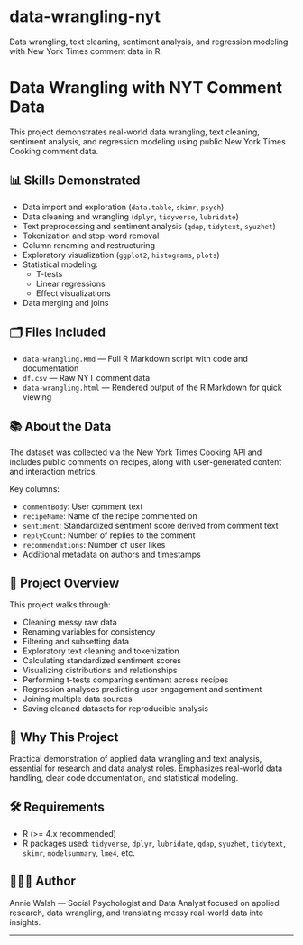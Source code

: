 # data-wrangling-nyt
Data wrangling, text cleaning, sentiment analysis, and regression modeling with New York Times comment data in R.

# Data Wrangling with NYT Comment Data

This project demonstrates real-world data wrangling, text cleaning, sentiment analysis, and regression modeling using public New York Times Cooking comment data.

## 📊 Skills Demonstrated

- Data import and exploration (`data.table`, `skimr`, `psych`)
- Data cleaning and wrangling (`dplyr`, `tidyverse`, `lubridate`)
- Text preprocessing and sentiment analysis (`qdap`, `tidytext`, `syuzhet`)
- Tokenization and stop-word removal
- Column renaming and restructuring
- Exploratory visualization (`ggplot2`, `histograms`, `plots`)
- Statistical modeling:
  - T-tests
  - Linear regressions
  - Effect visualizations
- Data merging and joins

## 🗂 Files Included

- `data-wrangling.Rmd` — Full R Markdown script with code and documentation
- `df.csv` — Raw NYT comment data
- `data-wrangling.html` —  Rendered output of the R Markdown for quick viewing

## 📚 About the Data

The dataset was collected via the New York Times Cooking API and includes public comments on recipes, along with user-generated content and interaction metrics.

Key columns:
- `commentBody`: User comment text
- `recipeName`: Name of the recipe commented on
- `sentiment`: Standardized sentiment score derived from comment text
- `replyCount`: Number of replies to the comment
- `recommendations`: Number of user likes
- Additional metadata on authors and timestamps

## 🎯 Project Overview

This project walks through:
- Cleaning messy raw data
- Renaming variables for consistency
- Filtering and subsetting data
- Exploratory text cleaning and tokenization
- Calculating standardized sentiment scores
- Visualizing distributions and relationships
- Performing t-tests comparing sentiment across recipes
- Regression analyses predicting user engagement and sentiment
- Joining multiple data sources
- Saving cleaned datasets for reproducible analysis

## 🚀 Why This Project

Practical demonstration of applied data wrangling and text analysis, essential for research and data analyst roles. Emphasizes real-world data handling, clear code documentation, and statistical modeling.

## 🛠 Requirements

- R (>= 4.x recommended)  
- R packages used: `tidyverse`, `dplyr`, `lubridate`, `qdap`, `syuzhet`, `tidytext`, `skimr`, `modelsummary`, `lme4`, etc.

## 👩🏻‍💻 Author

Annie Walsh — Social Psychologist and Data Analyst focused on applied research, data wrangling, and translating messy real-world data into insights.

---

